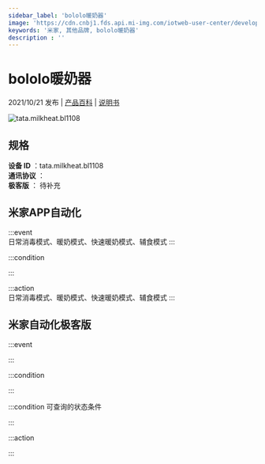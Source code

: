 ```yaml
---
sidebar_label: 'bololo暖奶器'
image: 'https://cdn.cnbj1.fds.api.mi-img.com/iotweb-user-center/developer_1679047904357omOzmHrR.png?GalaxyAccessKeyId=AKVGLQWBOVIRQ3XLEW&Expires=9223372036854775807&Signature=SzIXV0ifw5pSRLhBxFSLBDlthOU='
keywords: '米家, 其他品牌, bololo暖奶器'
description : ''
---
```

# bololo暖奶器

2021/10/21 发布 | [产品百科](https://home.mi.com/webapp/content/baike/product/index.html?model=tata.milkheat.bl1108/) | [说明书](https://home.mi.com/views/introduction.html?model=tata.milkheat.bl1108&region=cn)

![tata.milkheat.bl1108](https://cdn.cnbj1.fds.api.mi-img.com/iotweb-user-center/developer_1679047904357omOzmHrR.png?GalaxyAccessKeyId=AKVGLQWBOVIRQ3XLEW&Expires=9223372036854775807&Signature=SzIXV0ifw5pSRLhBxFSLBDlthOU=)

## 规格  
> 
**设备 ID** ：tata.milkheat.bl1108  
**通讯协议** ：  
**极客版**  ： 待补充 


## 米家APP自动化  

:::event  
日常消毒模式、暖奶模式、快速暖奶模式、辅食模式
:::

:::condition  

:::

:::action   
日常消毒模式、暖奶模式、快速暖奶模式、辅食模式
:::

## 米家自动化极客版  

:::event  

:::

:::condition  

:::

:::condition 可查询的状态条件  

:::

:::action  

:::

        
